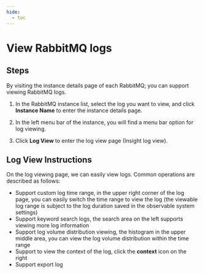 ```yaml
---
hide:
  - toc
---
```


# View RabbitMQ logs

## Steps

By visiting the instance details page of each RabbitMQ; you can support viewing RabbitMQ logs.

1. In the RabbitMQ instance list, select the log you want to view, and click __Instance Name__ to enter the instance details page.

    <!--screenshot-->

2. In the left menu bar of the instance, you will find a menu bar option for log viewing.

    <!--screenshot-->

3. Click __Log View__ to enter the log view page (Insight log view).

## Log View Instructions

On the log viewing page, we can easily view logs. Common operations are described as follows:

* Support custom log time range, in the upper right corner of the log page, you can easily switch the time range to view the log (the viewable log range is subject to the log duration saved in the observable system settings)
* Support keyword search logs, the search area on the left supports viewing more log information
* Support log volume distribution viewing, the histogram in the upper middle area, you can view the log volume distribution within the time range
* Support to view the context of the log, click the __context__ icon on the right
* Support export log

<!--screenshot-->
